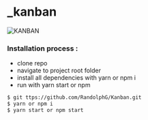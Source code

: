 # _kanban

![KANBAN](_kanban_intro_final.gif)

### Installation process :

- clone repo
- navigate to project root folder
- install all dependencies with yarn or npm i
- run with yarn start or npm


```bash
$ git ttps://github.com/RandolphG/Kanban.git
$ yarn or npm i
$ yarn start or npm start
```
